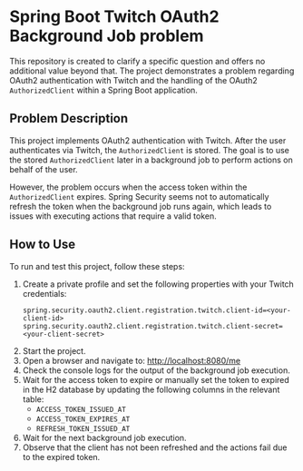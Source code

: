 # Spring Boot Twitch OAuth2 Background Job problem

This repository is created to clarify a specific question and offers no additional value beyond that. The project
demonstrates a problem regarding OAuth2 authentication with Twitch and the handling of the OAuth2 `AuthorizedClient`
within a Spring Boot application.

## Problem Description

This project implements OAuth2 authentication with Twitch. After the user authenticates via Twitch, the
`AuthorizedClient` is stored. The goal is to use the stored `AuthorizedClient` later in a background job to perform
actions on behalf of the user.

However, the problem occurs when the access token within the `AuthorizedClient` expires. Spring Security seems not to
automatically refresh the token when the background job runs again, which leads to issues with executing actions that
require a valid token.

## How to Use

To run and test this project, follow these steps:

1. Create a private profile and set the following properties with your Twitch credentials:
   ```properties
   spring.security.oauth2.client.registration.twitch.client-id=<your-client-id>
   spring.security.oauth2.client.registration.twitch.client-secret=<your-client-secret>
   ```
2. Start the project.
3. Open a browser and navigate to: [http://localhost:8080/me](http://localhost:8080/me)
4. Check the console logs for the output of the background job execution.
5. Wait for the access token to expire or manually set the token to expired in the H2 database by updating the following
   columns in the relevant table:
    - `ACCESS_TOKEN_ISSUED_AT`
    - `ACCESS_TOKEN_EXPIRES_AT`
    - `REFRESH_TOKEN_ISSUED_AT`
6. Wait for the next background job execution.
7. Observe that the client has not been refreshed and the actions fail due to the expired token.

